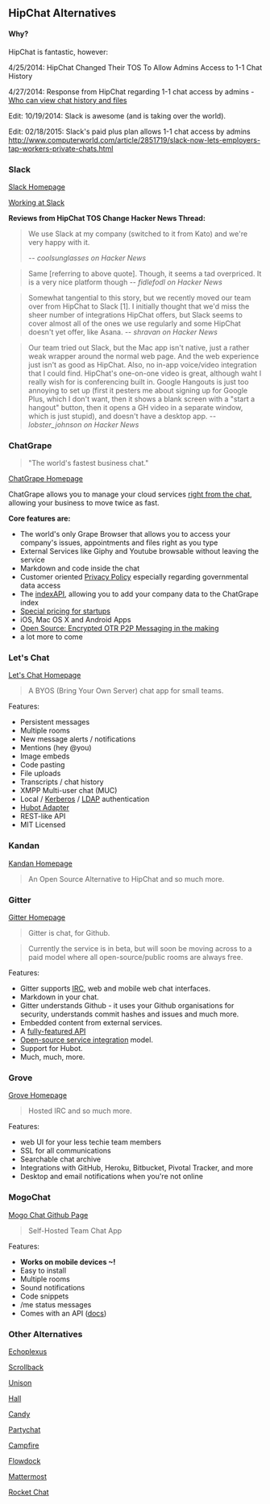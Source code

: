 ## HipChat Alternatives

#### Why?

HipChat is fantastic, however:

4/25/2014: HipChat Changed Their TOS To Allow Admins Access to 1-1 Chat History

4/27/2014: Response from HipChat regarding 1-1 chat access by admins - [Who can view chat history and files](http://help.hipchat.com/knowledgebase/articles/358098)

Edit:
10/19/2014: Slack is awesome (and is taking over the world).

Edit:
02/18/2015: Slack's paid plus plan allows 1-1 chat access by admins  http://www.computerworld.com/article/2851719/slack-now-lets-employers-tap-workers-private-chats.html

### Slack

[Slack Homepage](https://slack.com/)

[Working at Slack](http://www.breakoutlist.com/slack/)

**Reviews from HipChat TOS Change Hacker News Thread:**

> We use Slack at my company (switched to it from Kato) and we're very happy with it.
>
> -- <cite>coolsunglasses on Hacker News</cite>

<!-- -->

> Same [referring to above quote]. Though, it seems a tad overpriced. It is a very nice platform though
> -- <cite>fidlefodl on Hacker News</cite>

<!-- -->

> Somewhat tangential to this story, but we recently moved our team over from HipChat to Slack [1]. I initially thought that we'd miss the sheer number of integrations HipChat offers, but Slack seems to cover almost all of the ones we use regularly and some HipChat doesn't yet offer, like Asana.
> -- <cite>shravan on Hacker News</cite>

<!-- -->

> Our team tried out Slack, but the Mac app isn't native, just a rather weak wrapper around the normal web page. And the web experience just isn't as good as HipChat.
Also, no in-app voice/video integration that I could find. HipChat's one-on-one video is great, although waht I really wish for is conferencing built in. Google Hangouts is just too annoying to set up (first it pesters me about signing up for Google Plus, which I don't want, then it shows a blank screen with a "start a hangout" button, then it opens a GH video in a separate window, which is just stupid), and doesn't have a desktop app.
> -- <cite>lobster_johnson on Hacker News</cite>

### ChatGrape

> "The world's fastest business chat."

[ChatGrape Homepage](https://chatgrape.com/)

ChatGrape allows you to manage your cloud services [right from the chat](https://tctechcrunch2011.files.wordpress.com/2015/04/well-done.gif), allowing your business to move twice as fast.

**Core features are:**

- The world's only Grape Browser that allows you to access your company's issues, appointments and files right as you type
- External Services like Giphy and Youtube browsable without leaving the service
- Markdown and code inside the chat
- Customer oriented [Privacy Policy](https://chatgrape.com/privacy/) especially regarding governmental data access
- The [indexAPI](http://indexapi.com/), allowing you to add your company data to the ChatGrape index
- [Special pricing for startups](https://chatgrape.com/pricing/#kickoffspecial)
- iOS, Mac OS X and Android Apps
- [Open Source: Encrypted OTR P2P Messaging in the making](https://chatgrape.com/open-source/)
- a lot more to come

### Let's Chat

[Let's Chat Homepage](https://sdelements.github.io/lets-chat/)

> A BYOS (Bring Your Own Server) chat app for small teams.

Features:

* Persistent messages
* Multiple rooms
* New message alerts / notifications
* Mentions (hey @you)
* Image embeds
* Code pasting
* File uploads
* Transcripts / chat history
* XMPP Multi-user chat (MUC)
* Local / [Kerberos](https://github.com/sdelements/lets-chat-kerberos) / [LDAP](https://github.com/sdelements/lets-chat-ldap) authentication
* [Hubot Adapter](https://github.com/hhaidar/hubot-lets-chat)
* REST-like API
* MIT Licensed

### Kandan

[Kandan Homepage](http://kandanapp.com/)

> An Open Source Alternative to HipChat and so much more.

### Gitter

[Gitter Homepage](https://gitter.im)

> Gitter is chat, for Github.

> Currently the service is in beta, but will soon be moving across to a paid model where all open-source/public rooms are always free.

Features:

 * Gitter supports [IRC](https://irc.gitter.im), web and mobile web chat interfaces.
 * Markdown in your chat.
 * Gitter understands Github - it uses your Github organisations for security, understands commit hashes and issues and much more.
 * Embedded content from external services.
 * A [fully-featured API](https://developer.gitter.im)
 * [Open-source service integration](https://github.com/gitterHQ/services) model.
 * Support for Hubot.
 * Much, much, more.

### Grove

[Grove Homepage](https://grove.io)

> Hosted IRC and so much more.

Features:

* web UI for your less techie team members
* SSL for all communications
* Searchable chat archive
* Integrations with GitHub, Heroku, Bitbucket, Pivotal Tracker, and more
* Desktop and email notifications when you're not online

### MogoChat
[Mogo Chat Github Page](https://github.com/HashNuke/mogo-chat)

> Self-Hosted Team Chat App

Features:

* **Works on mobile devices ~!**
* Easy to install
* Multiple rooms
* Sound notifications
* Code snippets
* /me status messages
* Comes with an API ([docs](https://github.com/HashNuke/mogo-chat/blob/master/docs/api.md))


### Other Alternatives

[Echoplexus](https://echoplex.us/)

[Scrollback](http://scrollback.io/)

[Unison](https://www.unison.com/)

[Hall](https://hall.com/)

[Candy](http://candy-chat.github.io/candy/)

[Partychat](http://partychapp.appspot.com/)

[Campfire](https://campfirenow.com/)

[Flowdock](https://www.flowdock.com/)

[Mattermost](http://www.mattermost.org/)

[Rocket Chat](https://rocket.chat/)
